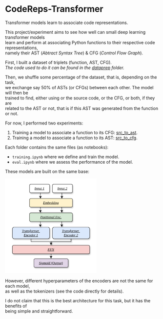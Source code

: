 # CodeReps-Transformer
Transformer models learn to associate code representations. 

This project/experiment aims to see how well can small deep learning transformer models \
learn and perform at associating Python functions to their respective code representations,\
namely their AST (*Abtract Syntax Tree*) & CFG (*Control Flow Graph*).

First, I built a dataset of triplets (function, AST, CFG).\
*The code used to do it can be found in the [dataprep](./dataprep/) folder.*

Then, we shuffle some percentage of the dataset, that is, depending on the task,\
we exchange say 50% of ASTs (or CFGs) between each other. The model will then be\
trained to find, either using or the source code, or the CFG, or both, if they are\
related to the AST or not, that is if this AST was generated from the function or not.

For now, I performed two experiments:
1. Training a model to associate a function to its CFG: [src_to_ast](./src_to_ast/).
2. Training a model to associate a function to its AST: [src_to_cfg](./src_to_cfg/).

Each folder contains the same files (as notebooks):
- `training.ipynb` where we define and train the model.
- `eval.ipynb` where we assess the performance of the model.

These models are built on the same base:

<img src="model.png" alt="Model Architecture" width="300"/>

However, different hyperparameters of the encoders are not the same for each model,\
as well as the tokenizers (see the code directly for details).

I do not claim that this is the best architecture for this task, but it has the benefits of\
being simple and straightforward.